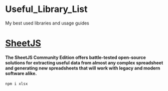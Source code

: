 # Useful_Library_List
My best used libraries and usage guides











#  [SheetJS](http://localhost/)

#### The SheetJS Community Edition offers battle-tested open-source solutions for extracting useful data from almost any complex spreadsheet and generating new spreadsheets that will work with legacy and modern software alike.

`npm i xlsx `
